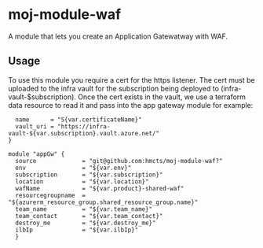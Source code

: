 # moj-module-waf
A module that lets you create an Application Gatewatway with WAF.

## Usage

To use this module you require a cert for the https listener. The cert must be uploaded to the infra vault for the subscription being deployed to (infra-vault-$subscription). Once the cert exists in the vault, we use a terraform data resource to read it and pass into the app gateway module for example:

``` data "azurerm_key_vault_secret" "cert" {
  name      = "S{var.certificateName}"
  vault_uri = "https://infra-vault-${var.subscription}.vault.azure.net/"
}

module "appGw" {
  source             = "git@github.com:hmcts/moj-module-waf?"
  env                = "${var.env}"
  subscription       = "${var.subscription}"
  location           = "${var.location}"
  wafName            = "${var.product}-shared-waf"
  resourcegroupname  = "${azurerm_resource_group.shared_resource_group.name}"
  team_name          = "${var.team_name}"
  team_contact       = "${var.team_contact}"
  destroy_me         = "${var.destroy_me}"
  ilbIp              = "${var.ilbIp}"
  }
  ```

 


